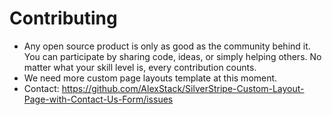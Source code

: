 # Contributing
- Any open source product is only as good as the community behind it. You can participate by sharing code, ideas, or simply helping others. No matter what your skill level is, every contribution counts.
- We need more custom page layouts template at this moment.
- Contact: https://github.com/AlexStack/SilverStripe-Custom-Layout-Page-with-Contact-Us-Form/issues